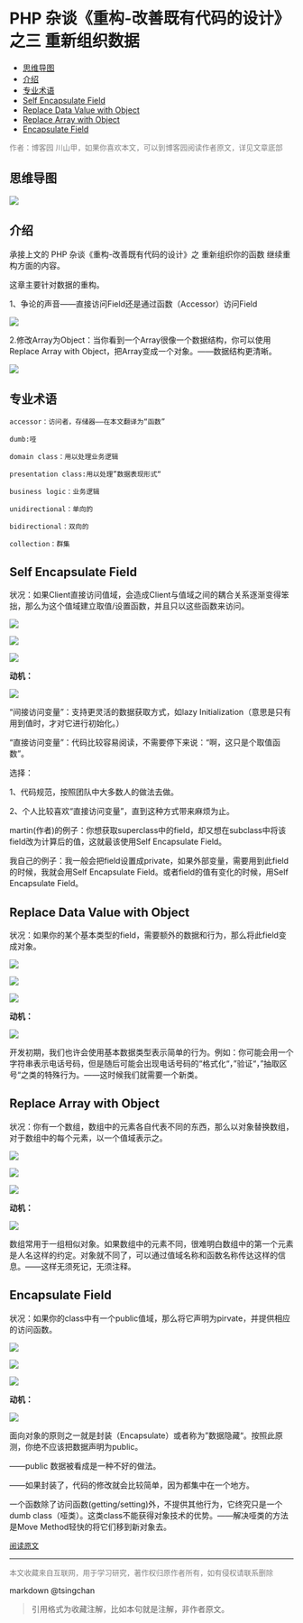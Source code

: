 PHP 杂谈《重构-改善既有代码的设计》之三 重新组织数据
=========================================


- [思维导图](#思维导图)
- [介绍](#介绍)
- [专业术语](#专业术语)
- [Self Encapsulate Field](#self-encapsulate-field)
- [Replace Data Value with Object](#replace-data-value-with-object)
- [Replace Array with Object](#replace-array-with-object)
- [Encapsulate Field](#encapsulate-field)


<font color=grey size=2>作者：博客园 川山甲，如果你喜欢本文，可以到博客园阅读作者原文，详见文章底部</font>


## 思维导图

![](https://pic002.cnblogs.com/images/2012/152332/2012040417464496.png)

 

 

## 介绍

 

 承接上文的 PHP 杂谈《重构-改善既有代码的设计》之 重新组织你的函数 继续重构方面的内容。

 

这章主要针对数据的重构。

 

1、争论的声音——直接访问Field还是通过函数（Accessor）访问Field

![](https://pic002.cnblogs.com/images/2012/152332/2012040223071070.png)

 2.修改Array为Object：当你看到一个Array很像一个数据结构，你可以使用Replace Array with Object，把Array变成一个对象。——数据结构更清晰。

![](https://pic002.cnblogs.com/images/2012/152332/2012040223222619.png)

 

 

 

## 专业术语

 

    accessor：访问者，存储器——在本文翻译为“函数”

    dumb:哑

    domain class：用以处理业务逻辑

    presentation class:用以处理”数据表现形式“

    business logic：业务逻辑

    unidirectional：单向的

    bidirectional：双向的

    collection：群集



## Self Encapsulate Field

 

 

状况：如果Client直接访问值域，会造成Client与值域之间的耦合关系逐渐变得笨拙，那么为这个值域建立取值/设置函数，并且只以这些函数来访问。

 

![](https://pic002.cnblogs.com/images/2012/152332/2012040223400796.png)

 

![](https://pic002.cnblogs.com/images/2012/152332/2012033017551723.png)

![](https://pic002.cnblogs.com/images/2012/152332/2012040223444785.png)



**动机：**

![](https://pic002.cnblogs.com/images/2012/152332/2012040410390985.png)

 “间接访问变量”：支持更灵活的数据获取方式，如lazy Initialization（意思是只有用到值时，才对它进行初始化。）

 “直接访问变量”：代码比较容易阅读，不需要停下来说：“啊，这只是个取值函数”。

 选择：
 
 1、代码规范，按照团队中大多数人的做法去做。

 2、个人比较喜欢“直接访问变量”，直到这种方式带来麻烦为止。

 martin(作者)的例子：你想获取superclass中的field，却又想在subclass中将该field改为计算后的值，这就最该使用Self Encapsulate Field。

 我自己的例子：我一般会把field设置成private，如果外部变量，需要用到此field的时候，我就会用Self Encapsulate Field。或者field的值有变化的时候，用Self Encapsulate Field。

   
## Replace Data Value with Object

 

 状况：如果你的某个基本类型的field，需要额外的数据和行为，那么将此field变成对象。

 

![](https://pic002.cnblogs.com/images/2012/152332/2012040413244849.png)

 

 ![](https://pic002.cnblogs.com/images/2012/152332/2012033017551723.png)

![](https://pic002.cnblogs.com/images/2012/152332/2012040413323146.png)

 

 

  **动机：** 

![](https://pic002.cnblogs.com/images/2012/152332/2012040417095354.jpg)

开发初期，我们也许会使用基本数据类型表示简单的行为。例如：你可能会用一个字符串表示电话号码，但是随后可能会出现电话号码的“格式化“，”验证“，”抽取区号“之类的特殊行为。——这时候我们就需要一个新类。

 

 

## Replace Array with Object

 

状况：你有一个数组，数组中的元素各自代表不同的东西，那么以对象替换数组，对于数组中的每个元素，以一个值域表示之。

 

![](https://pic002.cnblogs.com/images/2012/152332/2012040415335998.png)

![](https://pic002.cnblogs.com/images/2012/152332/2012033017551723.png)

![](https://pic002.cnblogs.com/images/2012/152332/2012040415384523.png)

 **动机：**

![](https://pic002.cnblogs.com/images/2012/152332/2012040417265343.jpg)

数组常用于一组相似对象。如果数组中的元素不同，很难明白数组中的第一个元素是人名这样的约定。对象就不同了，可以通过值域名称和函数名称传达这样的信息。——这样无须死记，无须注释。

 

## Encapsulate Field

 

状况：如果你的class中有一个public值域，那么将它声明为pirvate，并提供相应的访问函数。

   
![](https://pic002.cnblogs.com/images/2012/152332/2012040416170782.png)

 

 

![](https://pic002.cnblogs.com/images/2012/152332/2012033017551723.png)

![](https://pic002.cnblogs.com/images/2012/152332/2012040416181912.png)

 **动机：**

![](https://pic002.cnblogs.com/images/2012/152332/2012040417375722.jpg)

 

面向对象的原则之一就是封装（Encapsulate）或者称为”数据隐藏“。按照此原测，你绝不应该把数据声明为public。

 ——public 数据被看成是一种不好的做法。

 ——如果封装了，代码的修改就会比较简单，因为都集中在一个地方。

 一个函数除了访问函数(getting/setting)外，不提供其他行为，它终究只是一个dumb class（哑类）。这类class不能获得对象技术的优势。——解决哑类的方法是Move Method轻快的将它们移到新对象去。

 



<font size=2 color=grey>[阅读原文](http://www.cnblogs.com/baochuan/archive/2012/04/04/2430576.html)</font>


----
<font size=2 color='grey'>本文收藏来自互联网，用于学习研究，著作权归原作者所有，如有侵权请联系删除</font>

markdown @tsingchan 

> 引用格式为收藏注解，比如本句就是注解，非作者原文。

